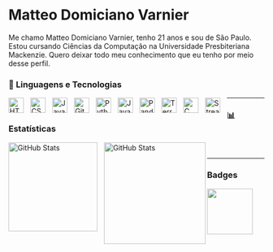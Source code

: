 # Matteo Domiciano Varnier

Me chamo Matteo Domiciano Varnier, tenho 21 anos e sou de São Paulo. Estou cursando Ciências da Computação na Universidade Presbiteriana Mackenzie. Quero deixar todo meu conhecimento que eu tenho por meio desse perfil.

### 🤖 Linguagens e Tecnologias
<img align="left" alt="HTML" title="HTML" width="30px" style="padding-right: 10px;" src="https://cdn.jsdelivr.net/gh/devicons/devicon@latest/icons/html5/html5-original.svg" />
<img align="left" alt="CSS" title="CSS" width="30px" style="padding-right: 10px;" src="https://cdn.jsdelivr.net/gh/devicons/devicon@latest/icons/css3/css3-original.svg" />
<img align="left" alt="JavaScript" title="JavaScript" width="30px" style="padding-right: 10px;" src="https://cdn.jsdelivr.net/gh/devicons/devicon@latest/icons/javascript/javascript-original.svg" />
<img align="left" alt="Git" title="Git" width="30px" style="padding-right: 10px;" src="https://cdn.jsdelivr.net/gh/devicons/devicon@latest/icons/git/git-original.svg" />
<img align="left" alt="Python" title="Python" width="30px" style="padding-right: 10px;" src="https://cdn.jsdelivr.net/gh/devicons/devicon@latest/icons/python/python-original.svg" />
<img align="left" alt="Java" title="Java" width="30px" style="padding-right: 10px;" src="https://cdn.jsdelivr.net/gh/devicons/devicon@latest/icons/java/java-original.svg" />
<img align="left" alt="Pandas" title="Pandas" width="30px" style="padding-right: 10px;" src="https://cdn.jsdelivr.net/gh/devicons/devicon@latest/icons/pandas/pandas-original.svg" />
<img align="left" alt="Terraform" title="Terraform" width="30px" style="padding-right: 10px;" src="https://cdn.jsdelivr.net/gh/devicons/devicon@latest/icons/terraform/terraform-original.svg" />
<img align="left" alt="C" title="C" width="30px" style="padding-right: 10px;" src="https://cdn.jsdelivr.net/gh/devicons/devicon@latest/icons/c/c-original.svg" />
<img align="left" alt="Streamlit" title="Streamlit" width="30px" style="padding-right: 10px;" src="https://cdn.jsdelivr.net/gh/devicons/devicon@latest/icons/streamlit/streamlit-original.svg" />

---

### 📊 Estatísticas
<p>
  <img align="left" alt="GitHub Stats" height="175" style="padding-right: 10px;" src="https://github-readme-stats.vercel.app/api?username=matteovar&show_icons=true&theme=tokyonight&include_all_commits=true&locale=pt-br" />
  <img align="left" alt="GitHub Stats" height="200" src="https://github-readme-stats.vercel.app/api/top-langs/?username=matteovar&theme=tokyonight&layout=compact&custom_title=Tecnologias&langs_count=9" />
</p>

<br/>

---

### Badges
<p>
  <a href="https://www.credly.com/badges/c4f4d57e-d251-42ff-9bc1-69376237a9b4/public_url">
    <img src="https://github.com/user-attachments/assets/32722b2e-983b-4bf6-959a-e06221e0c90d" width="90" />
  </a>
</p>
